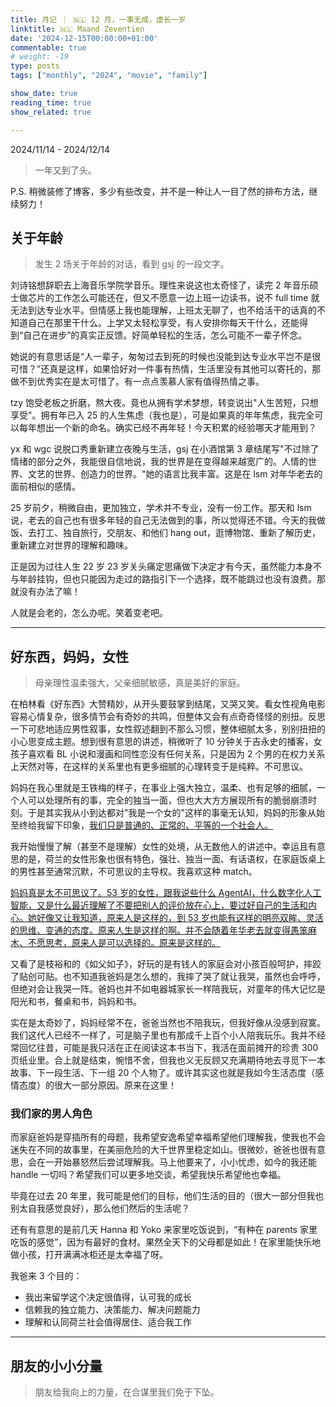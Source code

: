```yaml
---
title: 月记 ｜ 🇳🇱 12 月，一事无成，虚长一岁
linktitle: 🇳🇱 Maand Zeventien
date: '2024-12-15T00:00:00+01:00'
commentable: true
# weight: -19
type: posts
tags: ["monthly", "2024", "movie", "family"]

show_date: true
reading_time: true
show_related: true

---
```


2024/11/14 - 2024/12/14

> 一年又到了头。

P.S. 稍微装修了博客，多少有些改变，并不是一种让人一目了然的排布方法，继续努力！

<!--more-->

## 关于年龄

> 发生 2 场关于年龄的对话，看到 gsj 的一段文字。

刘诗铭想辞职去上海音乐学院学音乐。理性来说这也太奇怪了，读完 2 年音乐硕士做芯片的工作怎么可能还在，但又不愿意一边上班一边读书，说不 full time 就无法到达专业水平。但情感上我也能理解，上班太无聊了，也不给活干的话真的不知道自己在那里干什么。上学又太轻松享受，有人安排你每天干什么，还能得到“自己在进步”的真实正反馈。好简单轻松的生活，怎么可能不一辈子怀念。

她说的有意思话是“人一辈子，匆匆过去到死的时候也没能到达专业水平岂不是很可惜？”还真是这样，如果恰好对一件事有热情，生活里没有其他可以寄托的，那做不到优秀实在是太可惜了。有一点点羡慕人家有值得热情之事。

tzy 饱受老板之折磨，熬大夜。竟也从拥有学术梦想，转变说出"人生苦短，只想享受"。拥有年已入 25 的人生焦虑（我也是），可是如果真的年年焦虑，我完全可以每年想出一个新的命名。确实已经不再年轻！今天积累的经验哪天才能用到？

yx 和 wgc 说脱口秀重新建立夜晚与生活，gsj 在小酒馆第 3 章结尾写"不过除了情绪的部分之外，我能很自信地说，我的世界是在变得越来越宽广的。人情的世界、文艺的世界、创造力的世界。"她的语言比我丰富。这是在 lsm 对年华老去的面前相似的感情。

25 岁前夕，稍微自由，更加独立，学术并不专业，没有一份工作。那天和 lsm 说，老去的自己也有很多年轻的自己无法做到的事，所以觉得还不错。今天的我做饭、去打工、独自旅行，交朋友、和他们 hang out，逛博物馆、重新了解历史，重新建立对世界的理解和趣味。

正是因为过往人生 22 岁 23 岁关头痛定思痛做下决定才有今天，虽然能力本身不与年龄挂钩，但也只能因为走过的路指引下一个选择，既不能跳过也没有浪费。那就没有办法了嘛！

人就是会老的，怎么办呢。笑着变老吧。

---

## 好东西，妈妈，女性

> 母亲理性温柔强大，父亲细腻敏感，真是美好的家庭。

在柏林看《好东西》大赞精妙，从开头要鼓掌到结尾，又哭又笑。看女性视角电影容易心情复杂，很多情节会有奇妙的共鸣，但整体又会有点奇奇怪怪的别扭。反思一下可悲地适应男性叙事，女性叙述翻到不那么习惯，整体细腻太多，别别扭扭的小心思变成主题。想到很有意思的讲述，稍微听了 10 分钟关于吉永史的播客，女孩子喜欢看 BL 小说和漫画和同性恋没有任何关系，只是因为 2 个男的在权力关系上天然对等，在这样的关系里也有更多细腻的心理转变于是纯粹。不可思议。

妈妈在我心里就是王铁梅的样子，在事业上强大独立，温柔、也有足够的细腻，一个人可以处理所有的事，完全的独当一面，但也大大方方展现所有的脆弱崩溃时刻。于是其实我从小到达都对"我是一个女的"这样的事毫无认知，妈妈的形象从始至终给我留下印象，<u>我们只是普通的、正常的、平等的一个社会人。</u>

我开始慢慢了解（甚至不是理解）女性的处境，从无数他人的讲述中。幸运且有意思的是，荷兰的女性形象也很有特色，强壮、独当一面、有话语权，在家庭饭桌上的男性甚至通常沉默，不可思议的主导权。我喜欢这种 match。

<u>妈妈真是太不可思议了。53 岁的女性，跟我说些什么 AgentAI，什么数字化人工智能，又是什么最近理解了不要把别人的评价放在心上，要过好自己的生活和内心。她好像又让我知道，原来人是这样的，到 53 岁也能有这样的明亮双眸、灵活的思维、变通的态度。原来人生是这样的啊。并不会随着年华老去就变得愚笨麻木、不愿思考，原来人是可以选择的。原来是这样的。</u>

又看了是枝裕和的《如父如子》，好玩的是有钱人的家庭会对小孩百般呵护，摔跤了贴创可贴。也不知道我爸妈是怎么想的，我摔了哭了就让我哭，虽然也会呼呼，但绝对会让我哭一阵。爸妈也并不如电器城家长一样陪我玩，对童年的伟大记忆是阳光和书，餐桌和书，妈妈和书。

实在是太奇妙了，妈妈经常不在，爸爸当然也不陪我玩，但我好像从没感到寂寞。我们这代人已经不一样了，可是脑子里也有那成千上百个小人陪我玩乐。我并不经常回忆往昔，可能是我只活在正在阅读这本书当下，我活在面前摊开的珍贵 300 页纸业里。合上就是结束，惋惜不舍，但我也义无反顾又充满期待地去寻觅下一本故事、下一段生活、下一组 20 个人物了。或许其实这也就是我如今生活态度（感情态度）的很大一部分原因。原来在这里！

### 我们家的男人角色

而家庭爸妈是穿插所有的母题，我希望安逸希望幸福希望他们理解我，使我也不会迷失在不同的故事里，在美丽危险的大千世界里稳定如山。很微妙，爸爸也很有意思，会在一开始暴怒然后尝试理解我。马上他要来了，小小忧虑，如今的我还能 handle 一切吗？希望我们可以更多地交谈，希望我快乐希望他也幸福。

毕竟在过去 20 年里，我可能是他们的目标，他们生活的目的（很大一部分但我也别太自我感觉良好），那么他们然后的生活呢？

还有有意思的是前几天 Hanna 和 Yoko 来家里吃饭说到，“有种在 parents 家里吃饭的感觉”，因为有最好的食材。果然全天下的父母都是如此！在家里能快乐地做小孩，打开满满冰柜还是太幸福了呀。

我爸来 3 个目的：
- 我出来留学这个决定很值得，认可我的成长
- 信赖我的独立能力、决策能力、解决问题能力
- 理解和认同荷兰社会值得居住、适合我工作

---

## 朋友的小小分量

>  朋友给我向上的力量，在合谋里我们免于下坠。